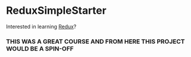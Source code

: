 # ReduxSimpleStarter

Interested in learning [Redux](https://www.udemy.com/react-redux/)?

### THIS WAS A GREAT COURSE AND FROM HERE THIS PROJECT WOULD BE A SPIN-OFF
